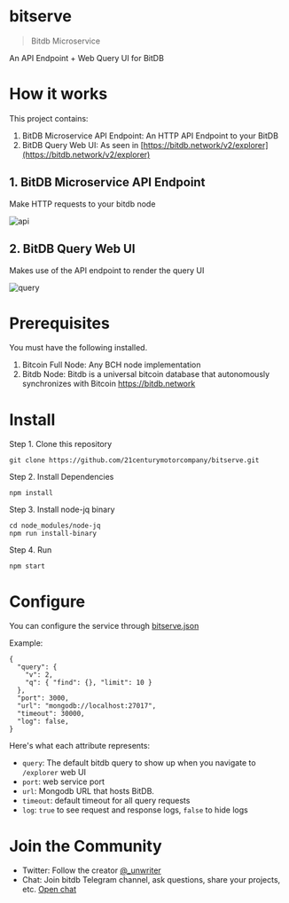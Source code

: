 # bitserve

> Bitdb Microservice

An API Endpoint + Web Query UI for BitDB


# How it works

This project contains:

1. BitDB Microservice API Endpoint: An HTTP API Endpoint to your BitDB
2. BitDB Query Web UI: As seen in [https://bitdb.network/v2/explorer](https://bitdb.network/v2/explorer)

## 1. BitDB Microservice API Endpoint

Make HTTP requests to your bitdb node

![api](public/api.png)

## 2. BitDB Query Web UI

Makes use of the API endpoint to render the query UI

![query](public/bitserve.png)


# Prerequisites

You must have the following installed.

1. Bitcoin Full Node: Any BCH node implementation
2. Bitdb Node: Bitdb is a universal bitcoin database that autonomously synchronizes with Bitcoin https://bitdb.network


# Install

Step 1. Clone this repository

```
git clone https://github.com/21centurymotorcompany/bitserve.git
```

Step 2. Install Dependencies

```
npm install
```

Step 3. Install node-jq binary

```
cd node_modules/node-jq
npm run install-binary
```

Step 4. Run

```
npm start
```

# Configure

You can configure the service through [bitserve.json](bitserve.json)


Example:

```
{
  "query": {
    "v": 2,
    "q": { "find": {}, "limit": 10 }
  },
  "port": 3000,
  "url": "mongodb://localhost:27017",
  "timeout": 30000,
  "log": false,
}
```

Here's what each attribute represents:

- `query`: The default bitdb query to show up when you navigate to `/explorer` web UI
- `port`: web service port
- `url`: Mongodb URL that hosts BitDB.
- `timeout`: default timeout for all query requests
- `log`: `true` to see request and response logs, `false` to hide logs

# Join the Community

- Twitter: Follow the creator [@_unwriter](https://twitter.com/_unwriter)
- Chat: Join bitdb Telegram channel, ask questions, share your projects, etc. [Open chat](https://t.me/joinchat/HH1DDQ8pZlSlsdNcKgIcxw)
